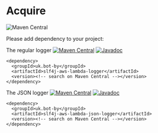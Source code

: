# Acquire

![Maven Central](https://img.shields.io/maven-central/v/uk.bot-by/slf4j-aws-lambda)

Please add dependency to your project:

The regular logger
[![Maven Central](https://img.shields.io/maven-central/v/uk.bot-by/slf4j-aws-lambda-logger)](https://search.maven.org/artifact/uk.bot-by/slf4j-aws-lambda-logger)
[![Javadoc](https://javadoc.io/badge2/uk.bot-by/slf4j-aws-lambda-logger/javadoc.svg)](https://javadoc.io/doc/uk.bot-by/slf4j-aws-lambda-logger)

```language-xml
<dependency>
  <groupId>uk.bot-by</groupId>
  <artifactId>slf4j-aws-lambda-logger</artifactId>
  <version><!-- search on Maven Central --></version>
</dependency>
```

The JSON logger
[![Maven Central](https://img.shields.io/maven-central/v/uk.bot-by/slf4j-aws-lambda-json-logger)](https://search.maven.org/artifact/uk.bot-by/slf4j-aws-lambda-json-logger)
[![Javadoc](https://javadoc.io/badge2/uk.bot-by/slf4j-aws-lambda-json-logger/javadoc.svg)](https://javadoc.io/doc/uk.bot-by/slf4j-aws-lambda-json-logger)

```language-xml
<dependency>
  <groupId>uk.bot-by</groupId>
  <artifactId>slf4j-aws-lambda-json-logger</artifactId>
  <version><!-- search on Maven Central --></version>
</dependency>
```
